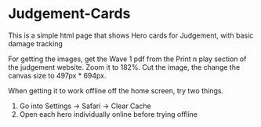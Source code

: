# Judgement-Cards
This is a simple html page that shows Hero cards for Judgement, with basic damage tracking

For getting the images, get the Wave 1 pdf from the Print n play section of the judgement website. Zoom it to 182%. Cut the image, the change the canvas size to 497px * 694px.

When getting it to work offline off the home screen, try two things.
1) Go into Settings -> Safari -> Clear Cache
2) Open each hero individually online before trying offline